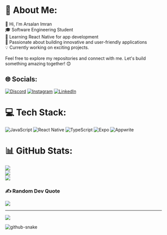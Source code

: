 # 💫 About Me:
👋 Hi, I'm Arsalan Imran<br>🎓 Software Engineering Student<br>📱 Learning React Native for app development<br>🚀 Passionate about building innovative and user-friendly applications<br>💡 Currently working on exciting projects.<br><br>Feel free to explore my repositories and connect with me. Let's build something amazing together! 😊


## 🌐 Socials:
[![Discord](https://img.shields.io/badge/Discord-%237289DA.svg?logo=discord&logoColor=white)](https://discord.gg/arsalan1290) [![Instagram](https://img.shields.io/badge/Instagram-%23E4405F.svg?logo=Instagram&logoColor=white)](https://instagram.com/arsalanimran1) [![LinkedIn](https://img.shields.io/badge/LinkedIn-%230077B5.svg?logo=linkedin&logoColor=white)](https://linkedin.com/in/arsalan-imran-699a46255) 

# 💻 Tech Stack:
![JavaScript](https://img.shields.io/badge/javascript-%23323330.svg?style=for-the-badge&logo=javascript&logoColor=%23F7DF1E) ![React Native](https://img.shields.io/badge/react_native-%2320232a.svg?style=for-the-badge&logo=react&logoColor=%2361DAFB) ![TypeScript](https://img.shields.io/badge/typescript-%23007ACC.svg?style=for-the-badge&logo=typescript&logoColor=white) ![Expo](https://img.shields.io/badge/expo-1C1E24?style=for-the-badge&logo=expo&logoColor=#D04A37) ![Appwrite](https://img.shields.io/badge/Appwrite-%23FD366E.svg?style=for-the-badge&logo=appwrite&logoColor=white)
# 📊 GitHub Stats:
![](https://github-readme-stats.vercel.app/api?username=Arsalan-78&theme=dark&hide_border=false&include_all_commits=false&count_private=false)<br/>
![](https://github-readme-streak-stats.herokuapp.com/?user=Arsalan-78&theme=dark&hide_border=false)<br/>
![](https://github-readme-stats.vercel.app/api/top-langs/?username=Arsalan-78&theme=dark&hide_border=false&include_all_commits=false&count_private=false&layout=compact)

### ✍️ Random Dev Quote
![](https://quotes-github-readme.vercel.app/api?type=horizontal&theme=radical)

---
[![](https://visitcount.itsvg.in/api?id=Arsalan-78&icon=0&color=0)](https://visitcount.itsvg.in)

<!-- Proudly created with GPRM ( https://gprm.itsvg.in ) -->

<picture>
  <source media="(prefers-color-scheme: dark)" srcset="https://raw.githubusercontent.com/bartblast/bartblast/output/github-snake-dark.svg" />
  <source media="(prefers-color-scheme: light)" srcset="https://raw.githubusercontent.com/bartblast/bartblast/output/github-snake.svg" />
  <img alt="github-snake" src="https://raw.githubusercontent.com/bartblast/bartblast/output/github-snake.svg" />
</picture>

